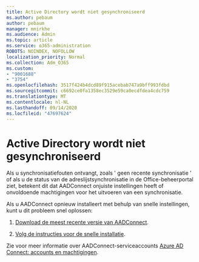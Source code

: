 ```yaml
---
title: Active Directory wordt niet gesynchroniseerd
ms.author: pebaum
author: pebaum
manager: mnirkhe
ms.audience: Admin
ms.topic: article
ms.service: o365-administration
ROBOTS: NOINDEX, NOFOLLOW
localization_priority: Normal
ms.collection: Adm_O365
ms.custom:
- "9001688"
- "3754"
ms.openlocfilehash: 3517f424b4dcd89f915acebab747a9bff993fdbd
ms.sourcegitcommit: c6692ce0fa1358ec3529e59ca0ecdfdea4cdc759
ms.translationtype: MT
ms.contentlocale: nl-NL
ms.lasthandoff: 09/14/2020
ms.locfileid: "47697624"
---
```

# <a name="active-directory-not-syncing"></a>Active Directory wordt niet gesynchroniseerd

Als u synchronisatiefouten ontvangt, zoals ' geen recente synchronisatie ' of als u de status van de adreslijstsynchronisatie in de Office-beheerportal ziet, betekent dit dat AADConnect onjuiste instellingen heeft of onvoldoende machtigingen voor het uitvoeren van een synchronisatie.  

Als u AADConnect opnieuw installeert met behulp van snelle instellingen, kunt u dit probleem snel oplossen:

1. [Download de meest recente versie van AADConnect](https://go.microsoft.com/fwlink/?LinkId=615771).

2. [Volg de instructies voor de snelle installatie](https://docs.microsoft.com/azure/active-directory/hybrid/how-to-connect-install-express).

Zie voor meer informatie over AADConnect-serviceaccounts [Azure AD Connect: accounts en machtigingen](https://docs.microsoft.com/azure/active-directory/hybrid/reference-connect-accounts-permissions).
